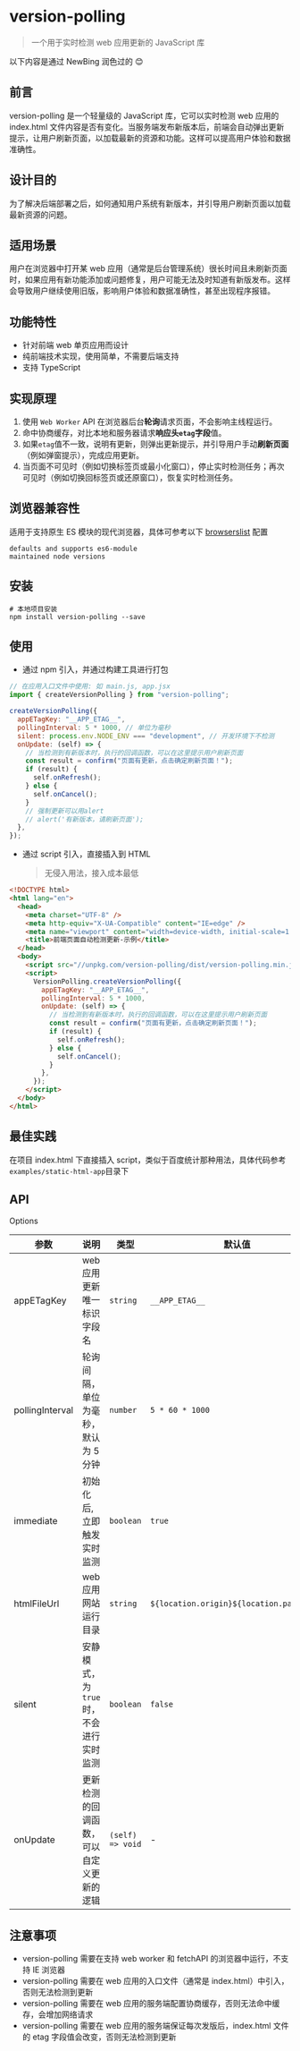 # version-polling

> 一个用于实时检测 web 应用更新的 JavaScript 库

以下内容是通过 NewBing 润色过的 😊

## 前言

version-polling 是一个轻量级的 JavaScript 库，它可以实时检测 web 应用的 index.html 文件内容是否有变化。当服务端发布新版本后，前端会自动弹出更新提示，让用户刷新页面，以加载最新的资源和功能。这样可以提高用户体验和数据准确性。

## 设计目的

为了解决后端部署之后，如何通知用户系统有新版本，并引导用户刷新页面以加载最新资源的问题。

## 适用场景

用户在浏览器中打开某 web 应用（通常是后台管理系统）很长时间且未刷新页面时，如果应用有新功能添加或问题修复，用户可能无法及时知道有新版发布。这样会导致用户继续使用旧版，影响用户体验和数据准确性，甚至出现程序报错。

## 功能特性

- 针对前端 web 单页应用而设计
- 纯前端技术实现，使用简单，不需要后端支持
- 支持 TypeScript

## 实现原理

1. 使用 `Web Worker` API 在浏览器后台**轮询**请求页面，不会影响主线程运行。
2. 命中协商缓存，对比本地和服务器请求**响应头`etag`字段**值。
3. 如果`etag`值不一致，说明有更新，则弹出更新提示，并引导用户手动**刷新页面**（例如弹窗提示），完成应用更新。
4. 当页面不可见时（例如切换标签页或最小化窗口），停止实时检测任务；再次可见时（例如切换回标签页或还原窗口），恢复实时检测任务。

## 浏览器兼容性

适用于支持原生 ES 模块的现代浏览器，具体可参考以下 [browserslist](https://github.com/browserslist/browserslist) 配置

```
defaults and supports es6-module
maintained node versions
```

## 安装

```shell
# 本地项目安装
npm install version-polling --save
```

## 使用

- 通过 npm 引入，并通过构建工具进行打包

```javascript
// 在应用入口文件中使用: 如 main.js, app.jsx
import { createVersionPolling } from "version-polling";

createVersionPolling({
  appETagKey: "__APP_ETAG__",
  pollingInterval: 5 * 1000, // 单位为毫秒
  silent: process.env.NODE_ENV === "development", // 开发环境下不检测
  onUpdate: (self) => {
    // 当检测到有新版本时，执行的回调函数，可以在这里提示用户刷新页面
    const result = confirm("页面有更新，点击确定刷新页面！");
    if (result) {
      self.onRefresh();
    } else {
      self.onCancel();
    }
    // 强制更新可以用alert
    // alert('有新版本，请刷新页面');
  },
});
```

- 通过 script 引入，直接插入到 HTML
  > 无侵入用法，接入成本最低

```html
<!DOCTYPE html>
<html lang="en">
  <head>
    <meta charset="UTF-8" />
    <meta http-equiv="X-UA-Compatible" content="IE=edge" />
    <meta name="viewport" content="width=device-width, initial-scale=1.0" />
    <title>前端页面自动检测更新-示例</title>
  </head>
  <body>
    <script src="//unpkg.com/version-polling/dist/version-polling.min.js"></script>
    <script>
      VersionPolling.createVersionPolling({
        appETagKey: "__APP_ETAG__",
        pollingInterval: 5 * 1000,
        onUpdate: (self) => {
          // 当检测到有新版本时，执行的回调函数，可以在这里提示用户刷新页面
          const result = confirm("页面有更新，点击确定刷新页面！");
          if (result) {
            self.onRefresh();
          } else {
            self.onCancel();
          }
        },
      });
    </script>
  </body>
</html>
```

## 最佳实践

在项目 index.html 下直接插入 script，类似于百度统计那种用法，具体代码参考`examples/static-html-app`目录下

## API

Options

| 参数            | 说明                                     | 类型             | 默认值                                   |
| --------------- | ---------------------------------------- | ---------------- | ---------------------------------------- |
| appETagKey      | web 应用更新唯一标识字段名               | `string`         | `__APP_ETAG__`                           |
| pollingInterval | 轮询间隔，单位为毫秒，默认为 5 分钟      | `number`         | `5 * 60 * 1000 `                         |
| immediate       | 初始化后, 立即触发实时监测               | `boolean`        | `true`                                   |
| htmlFileUrl     | web 应用网站运行目录                     | `string`         | `${location.origin}${location.pathname}` |
| silent          | 安静模式，为`true`时，不会进行实时监测   | `boolean`        | `false`                                  |
| onUpdate        | 更新检测的回调函数，可以自定义更新的逻辑 | `(self) => void` | -                                        |

## 注意事项

- version-polling 需要在支持 web worker 和 fetchAPI 的浏览器中运行，不支持 IE 浏览器
- version-polling 需要在 web 应用的入口文件（通常是 index.html）中引入，否则无法检测到更新
- version-polling 需要在 web 应用的服务端配置协商缓存，否则无法命中缓存，会增加网络请求
- version-polling 需要在 web 应用的服务端保证每次发版后，index.html 文件的 etag 字段值会改变，否则无法检测到更新
